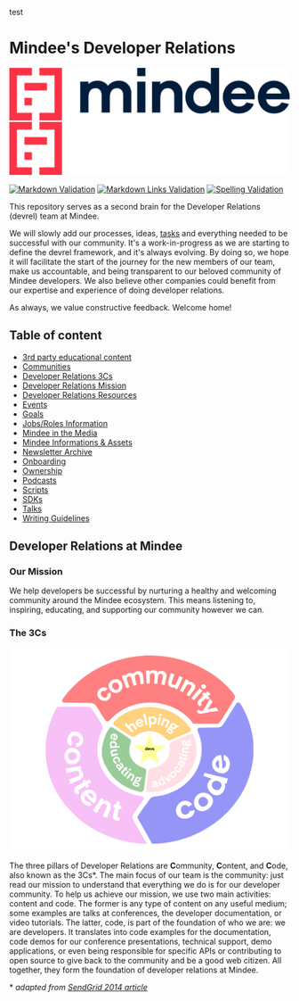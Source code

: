 test
# Mindee's Developer Relations

![Mindee Logo](resources/mindee/logo.svg#gh-light-mode-only)![Mindee Logo](resources/mindee/logo-white.svg#gh-dark-mode-only)

[![Markdown Validation](https://github.com/mindee/devrel/actions/workflows/check-markdown.yml/badge.svg)](https://github.com/mindee/devrel/actions/workflows/check-markdown.yml) [![Markdown Links Validation](https://github.com/mindee/devrel/actions/workflows/check-links.yml/badge.svg)](https://github.com/mindee/devrel/actions/workflows/check-links.yml) [![Spelling Validation](https://github.com/mindee/devrel/actions/workflows/spellcheck.yml/badge.svg)](https://github.com/mindee/devrel/actions/workflows/spellcheck.yml)

This repository serves as a second brain for the Developer Relations (devrel) team at Mindee.

We will slowly add our processes, ideas, [tasks](https://github.com/mindee/devrel/issues) and everything needed to be successful with our community. It's a work-in-progress as we are starting to define the devrel framework, and it's always evolving. By doing so, we hope it will facilitate the start of the journey for the new members of our team, make us accountable, and being transparent to our beloved community of Mindee developers. We also believe other companies could benefit from our expertise and experience of doing developer relations.

As always, we value constructive feedback. Welcome home!

## Table of content

- [3rd party educational content](content/educational.md)
- [Communities](communities/README.md)
- [Developer Relations 3Cs](#the-3cs)
- [Developer Relations Mission](#our-mission)
- [Developer Relations Resources](resources/devrel.md)
- [Events](events/README.md)
- [Goals](goals/README.md)
- [Jobs/Roles Information](jobs/README.md)
- [Mindee in the Media](content/media.md)
- [Mindee Informations & Assets](resources/mindee.md)
- [Newsletter Archive](content/newsletter/README.md)
- [Onboarding](onboarding/onboarding.md)
- [Ownership](devrel/ownership.md)
- [Podcasts](content/podcasts.md)
- [Scripts](scripts/README.md)
- [SDKs](sdks/README.md)
- [Talks](content/talks.md)
- [Writing Guidelines](content/writing/README.md)

## Developer Relations at Mindee

### Our Mission
We help developers be successful by nurturing a healthy and welcoming community around the Mindee ecosystem. This means listening to, inspiring, educating, and supporting our community however we can.

### The 3Cs

![The foundation of devrel explained in the next paragraph](img/devrel-3Cs.svg)

The three pillars of Developer Relations are **C**ommunity, **C**ontent, and **C**ode, also known as the 3Cs*. The main focus of our team is the community: just read our mission to understand that everything we do is for our developer community. To help us achieve our mission, we use two main activities: content and code. The former is any type of content on any useful medium; some examples are talks at conferences, the developer documentation, or video tutorials. The latter, code, is part of the foundation of who we are: we are developers. It translates into code examples for the documentation, code demos for our conference presentations, technical support, demo applications, or even being responsible for specific APIs or contributing to open source to give back to the community and be a good web citizen. All together, they form the foundation of developer relations at Mindee.

\* _adapted from [SendGrid 2014 article](https://sendgrid.com/blog/3-cs-developer-relations/)_
